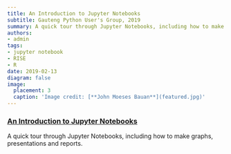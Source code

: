 ```yaml
---
title: An Introduction to Jupyter Notebooks
subtitle: Gauteng Python User's Group, 2019
summary: A quick tour through Jupyter Notebooks, including how to make graphs, presentations and reports.
authors:
- admin
tags:
- jupyter notebook
- RISE
- R
date: 2019-02-13
diagram: false
image:
  placement: 3
  caption: 'Image credit: [**John Moeses Bauan**](featured.jpg)'
---
```


### [An Introduction to Jupyter Notebooks](https://github.com/midnight22/gpug-jupyter-intro)

A quick tour through Jupyter Notebooks, including how to make graphs, presentations and reports.
